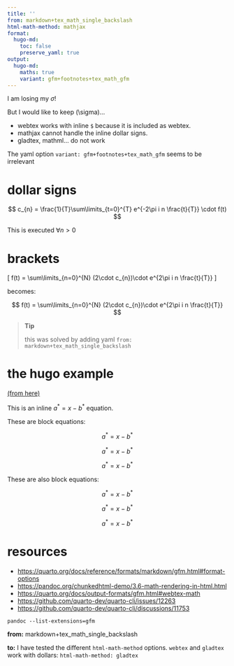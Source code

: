 ```yaml
---
title: ''
from: markdown+tex_math_single_backslash
html-math-method: mathjax
format:
  hugo-md:
    toc: false
    preserve_yaml: true
output:
  hugo-md:
    maths: true
    variant: gfm+footnotes+tex_math_gfm
---
```



I am losing my $\sigma$!

But I would like to keep \(\sigma\)...

-   webtex works with inline `$` because it is included as webtex.
-   mathjax cannot handle the inline dollar signs.
-   gladtex, mathml... do not work

The yaml option `variant: gfm+footnotes+tex_math_gfm` seems to be irrelevant

# dollar signs

$$ c_{n} = \frac{1}{T}\sum\limits_{t=0}^{T} e^{-2\pi i n \frac{t}{T}} \cdot f(t) $$

This is executed $\forall n>0$

# brackets

\[ f(t) = \sum\limits_{n=0}^{N} (2\cdot c_{n})\cdot e^{2\pi i n \frac{t}{T}} \]

becomes:

$$ f(t) = \sum\limits_{n=0}^{N} (2\cdot c_{n})\cdot e^{2\pi i n \frac{t}{T}} $$

> **Tip**
>
> this was solved by adding yaml
> `from: markdown+tex_math_single_backslash`

# the hugo example

[(from here)](https://gohugo.io/content-management/mathematics)

This is an inline $a^*=x-b^*$ equation.

These are block equations:

$$a^*=x-b^*$$

$$ a^*=x-b^* $$

$$
a^*=x-b^*
$$

These are also block equations:

$$a^*=x-b^*$$

$$ a^*=x-b^* $$

$$
a^*=x-b^*
$$

# resources

-   <https://quarto.org/docs/reference/formats/markdown/gfm.html#format-options>
-   <https://pandoc.org/chunkedhtml-demo/3.6-math-rendering-in-html.html>
-   <https://quarto.org/docs/output-formats/gfm.html#webtex-math>
-   <https://github.com/quarto-dev/quarto-cli/issues/12263>
-   <https://github.com/quarto-dev/quarto-cli/discussions/11753>

<!-- -->

    pandoc --list-extensions=gfm

**from:** markdown+tex_math_single_backslash

**to:**
I have tested the different `html-math-method` options.
`webtex` and `gladtex` work with dollars:
`html-math-method: gladtex`
